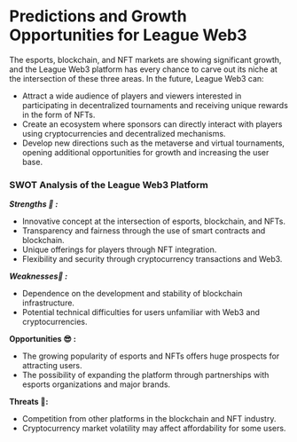 # Predictions and Growth Opportunities for League Web3

The esports, blockchain, and NFT markets are showing significant growth, and the League Web3 platform has every chance to carve out its niche at the intersection of these three areas. In the future, League Web3 can:

* Attract a wide audience of players and viewers interested in participating in decentralized tournaments and receiving unique rewards in the form of NFTs.&#x20;
* Create an ecosystem where sponsors can directly interact with players using cryptocurrencies and decentralized mechanisms.&#x20;
* Develop new directions such as the metaverse and virtual tournaments, opening additional opportunities for growth and increasing the user base.&#x20;

### SWOT Analysis of the League Web3 Platform&#x20;

_**Strengths 💪 :**_

* Innovative concept at the intersection of esports, blockchain, and NFTs.
* Transparency and fairness through the use of smart contracts and blockchain.
* Unique offerings for players through NFT integration.
* Flexibility and security through cryptocurrency transactions and Web3.

_**Weaknesses🤒 :**_

* Dependence on the development and stability of blockchain infrastructure.&#x20;
* Potential technical difficulties for users unfamiliar with Web3 and cryptocurrencies.&#x20;

**Opportunities 😎 :**

* The growing popularity of esports and NFTs offers huge prospects for attracting users.
* The possibility of expanding the platform through partnerships with esports organizations and major brands.

**Threats 👿:**

* Competition from other platforms in the blockchain and NFT industry.
* Cryptocurrency market volatility may affect affordability for some users.
